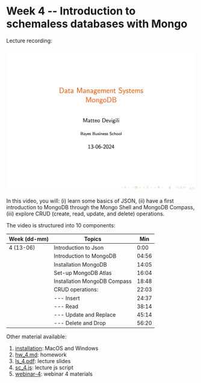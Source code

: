 # Week 4 -- Introduction to schemaless databases with Mongo

Lecture recording:

[![Week 4](img/lecture4.png)](https://cityuni-my.sharepoint.com/:v:/r/personal/matteo_devigili_2_city_ac_uk/Documents/smm695/Week%204.mov?csf=1&web=1&e=Lyc0BH)

In this video, you will: (i) learn some basics of JSON, (ii) have a first
introduction to MongoDB through the Mongo Shell and MongoDB Compass, (iii)
explore CRUD (create, read, update, and delete) operations.

The video is structured into 10 components:

| Week (dd-mm) | Topics                       | Min   |
| ------------ | ---------------------------- | ----- |
| 4 (13-06)    | Introduction to Json         | 0:00  |
|              | Introduction to MongoDB      | 04:56 |
|              | Installation MongoDB         | 14:05 |
|              | Set-up MongoDB Atlas         | 16:04 |
|              | Installation MongoDB Compass | 18:48 |
|              | CRUD operations:             | 22:03 |
|              | --- Insert                   | 24:37 |
|              | --- Read                     | 38:14 |
|              | --- Update and Replace       | 45:14 |
|              | --- Delete and Drop          | 56:20 |

Other material available:

1. [installation](https://mattdevigili.github.io/dms-smm695/week-4/installation/): MacOS and Windows
1. [hw_4.md](https://mattdevigili.github.io/dms-smm695/week-4/hw_4.html): homework
1. [ls_4.pdf](https://github.com/mattDevigili/dms-smm695/blob/master/week-4/ls_4.pdf): lecture slides
1. [sc_4.js](https://github.com/mattDevigili/dms-smm695/blob/master/week-4/sc_4.js): lecture js script
1. [webinar-4](https://mattdevigili.github.io/dms-smm695/week-4/webinar-4/): webinar 4 materials
